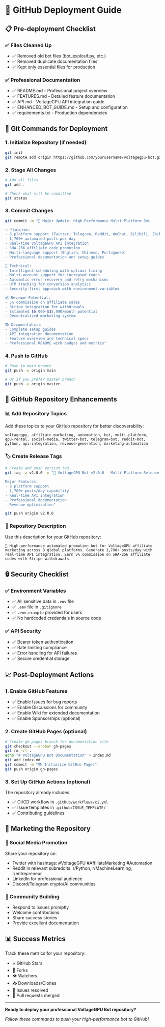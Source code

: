 # 🚀 GitHub Deployment Guide

## 📋 Pre-deployment Checklist

### ✅ Files Cleaned Up
- ✅ Removed old bot files (bot_explosif.py, etc.)
- ✅ Removed duplicate documentation files
- ✅ Kept only essential files for production

### ✅ Professional Documentation
- ✅ README.md - Professional project overview
- ✅ FEATURES.md - Detailed feature documentation
- ✅ API.md - VoltageGPU API integration guide
- ✅ ENHANCED_BOT_GUIDE.md - Setup and configuration
- ✅ requirements.txt - Production dependencies

## 🔧 Git Commands for Deployment

### 1. Initialize Repository (if needed)
```bash
git init
git remote add origin https://github.com/yourusername/voltagegpu-bot.git
```

### 2. Stage All Changes
```bash
# Add all files
git add .

# Check what will be committed
git status
```

### 3. Commit Changes
```bash
git commit -m "🚀 Major Update: High-Performance Multi-Platform Bot

✨ Features:
- 8 platform support (Twitter, Telegram, Reddit, WeChat, Bilibili, Zhihu, Weibo, LinkedIn)
- 1,700+ automated posts per day
- Real-time VoltageGPU API integration
- SHA-256 affiliate code promotion
- Multi-language support (English, Chinese, Portuguese)
- Professional documentation and setup guides

🔧 Technical:
- Intelligent scheduling with optimal timing
- Multi-account support for increased reach
- Automatic error recovery and retry mechanisms
- UTM tracking for conversion analytics
- Security-first approach with environment variables

💰 Revenue Potential:
- 5% commission on affiliate sales
- Stripe integration for withdrawals
- Estimated $6,000-$15,000/month potential
- Decentralized marketing system

📚 Documentation:
- Complete setup guides
- API integration documentation
- Feature overview and technical specs
- Professional README with badges and metrics"
```

### 4. Push to GitHub
```bash
# Push to main branch
git push -u origin main

# Or if you prefer master branch
git push -u origin master
```

## 🌟 GitHub Repository Enhancements

### 📊 Add Repository Topics
Add these topics to your GitHub repository for better discoverability:
```
voltagegpu, affiliate-marketing, automation, bot, multi-platform, 
gpu-rental, social-media, twitter-bot, telegram-bot, reddit-bot, 
python, api-integration, revenue-generation, marketing-automation
```

### 🏷️ Create Release Tags
```bash
# Create and push version tag
git tag -a v2.0.0 -m "🚀 VoltageGPU Bot v2.0.0 - Multi-Platform Release

Major Features:
- 8 platform support
- 1,700+ posts/day capability
- Real-time API integration
- Professional documentation
- Revenue optimization"

git push origin v2.0.0
```

### 📝 Repository Description
Use this description for your GitHub repository:
```
🚀 High-performance automated promotion bot for VoltageGPU affiliate marketing across 8 global platforms. Generate 1,700+ posts/day with real-time API integration. Earn 5% commission on SHA-256 affiliate codes with Stripe withdrawals.
```

## 🔒 Security Checklist

### ✅ Environment Variables
- ✅ All sensitive data in `.env` file
- ✅ `.env` file in `.gitignore`
- ✅ `.env.example` provided for users
- ✅ No hardcoded credentials in source code

### ✅ API Security
- ✅ Bearer token authentication
- ✅ Rate limiting compliance
- ✅ Error handling for API failures
- ✅ Secure credential storage

## 📈 Post-Deployment Actions

### 1. Enable GitHub Features
- ✅ Enable Issues for bug reports
- ✅ Enable Discussions for community
- ✅ Enable Wiki for extended documentation
- ✅ Enable Sponsorships (optional)

### 2. Create GitHub Pages (optional)
```bash
# Create gh-pages branch for documentation site
git checkout --orphan gh-pages
git rm -rf .
echo "# VoltageGPU Bot Documentation" > index.md
git add index.md
git commit -m "📚 Initialize GitHub Pages"
git push origin gh-pages
```

### 3. Set Up GitHub Actions (optional)
The repository already includes:
- ✅ CI/CD workflow in `.github/workflows/ci.yml`
- ✅ Issue templates in `.github/ISSUE_TEMPLATE/`
- ✅ Contributing guidelines

## 🎯 Marketing the Repository

### 📢 Social Media Promotion
Share your repository on:
- Twitter with hashtags: #VoltageGPU #AffiliateMarketing #Automation
- Reddit in relevant subreddits: r/Python, r/MachineLearning, r/entrepreneur
- LinkedIn for professional audience
- Discord/Telegram crypto/AI communities

### 🌟 Community Building
- Respond to issues promptly
- Welcome contributions
- Share success stories
- Provide excellent documentation

## 📊 Success Metrics

Track these metrics for your repository:
- ⭐ GitHub Stars
- 🍴 Forks
- 👁️ Watchers
- 📥 Downloads/Clones
- 🐛 Issues resolved
- 🔄 Pull requests merged

---

**Ready to deploy your professional VoltageGPU Bot repository?**

*Follow these commands to push your high-performance bot to GitHub!*

